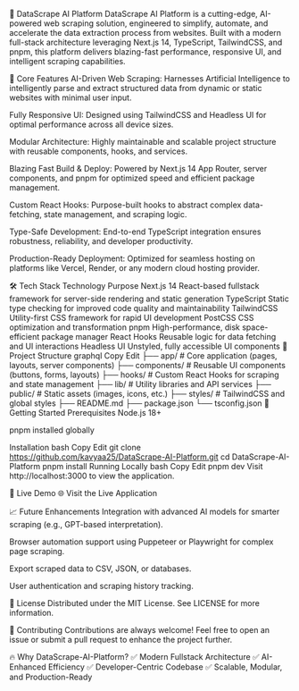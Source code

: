 🚀 DataScrape AI Platform
DataScrape AI Platform is a cutting-edge, AI-powered web scraping solution, engineered to simplify, automate, and accelerate the data extraction process from websites. Built with a modern full-stack architecture leveraging Next.js 14, TypeScript, TailwindCSS, and pnpm, this platform delivers blazing-fast performance, responsive UI, and intelligent scraping capabilities.

🧠 Core Features
AI-Driven Web Scraping: Harnesses Artificial Intelligence to intelligently parse and extract structured data from dynamic or static websites with minimal user input.

Fully Responsive UI: Designed using TailwindCSS and Headless UI for optimal performance across all device sizes.

Modular Architecture: Highly maintainable and scalable project structure with reusable components, hooks, and services.

Blazing Fast Build & Deploy: Powered by Next.js 14 App Router, server components, and pnpm for optimized speed and efficient package management.

Custom React Hooks: Purpose-built hooks to abstract complex data-fetching, state management, and scraping logic.

Type-Safe Development: End-to-end TypeScript integration ensures robustness, reliability, and developer productivity.

Production-Ready Deployment: Optimized for seamless hosting on platforms like Vercel, Render, or any modern cloud hosting provider.

🛠️ Tech Stack
Technology	Purpose
Next.js 14	React-based fullstack framework for server-side rendering and static generation
TypeScript	Static type checking for improved code quality and maintainability
TailwindCSS	Utility-first CSS framework for rapid UI development
PostCSS	CSS optimization and transformation
pnpm	High-performance, disk space-efficient package manager
React Hooks	Reusable logic for data fetching and UI interactions
Headless UI	Unstyled, fully accessible UI components
📂 Project Structure
graphql
Copy
Edit
├── app/           # Core application (pages, layouts, server components)
├── components/    # Reusable UI components (buttons, forms, layouts)
├── hooks/         # Custom React Hooks for scraping and state management
├── lib/           # Utility libraries and API services
├── public/        # Static assets (images, icons, etc.)
├── styles/        # TailwindCSS and global styles
├── README.md
├── package.json
└── tsconfig.json
🚀 Getting Started
Prerequisites
Node.js 18+

pnpm installed globally

Installation
bash
Copy
Edit
git clone https://github.com/kavyaa25/DataScrape-AI-Platform.git
cd DataScrape-AI-Platform
pnpm install
Running Locally
bash
Copy
Edit
pnpm dev
Visit http://localhost:3000 to view the application.

📸 Live Demo
🌐 Visit the Live Application

📈 Future Enhancements
Integration with advanced AI models for smarter scraping (e.g., GPT-based interpretation).

Browser automation support using Puppeteer or Playwright for complex page scraping.

Export scraped data to CSV, JSON, or databases.

User authentication and scraping history tracking.

📜 License
Distributed under the MIT License. See LICENSE for more information.

🙌 Contributing
Contributions are always welcome!
Feel free to open an issue or submit a pull request to enhance the project further.

🔥 Why DataScrape-AI-Platform?
✅ Modern Fullstack Architecture
✅ AI-Enhanced Efficiency
✅ Developer-Centric Codebase
✅ Scalable, Modular, and Production-Ready
